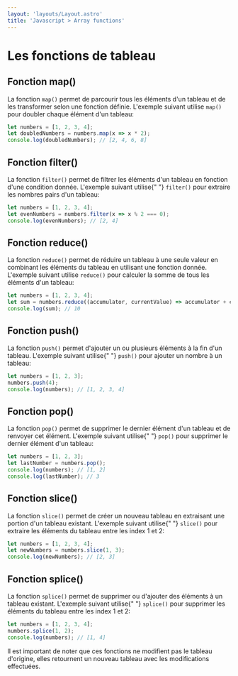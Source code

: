```yaml
---
layout: 'layouts/Layout.astro'
title: 'Javascript > Array functions'
---
```


# Les fonctions de tableau

## Fonction map()

La fonction <code>map()</code> permet de parcourir tous les éléments
d'un tableau et de les transformer selon une fonction définie. L'exemple
suivant utilise <code>map()</code> pour doubler chaque élément d'un
tableau:

```js
let numbers = [1, 2, 3, 4];
let doubledNumbers = numbers.map(x => x * 2);
console.log(doubledNumbers); // [2, 4, 6, 8]
```
## Fonction filter()

La fonction <code>filter()</code> permet de filtrer les éléments d'un
tableau en fonction d'une condition donnée. L'exemple suivant utilise{" "}
<code>filter()</code> pour extraire les nombres pairs d'un tableau:

```js
let numbers = [1, 2, 3, 4];
let evenNumbers = numbers.filter(x => x % 2 === 0);
console.log(evenNumbers); // [2, 4]
```

## Fonction reduce()

La fonction <code>reduce()</code> permet de réduire un tableau à une
seule valeur en combinant les éléments du tableau en utilisant une
fonction donnée. L'exemple suivant utilise <code>reduce()</code> pour
calculer la somme de tous les éléments d'un tableau:

```js
let numbers = [1, 2, 3, 4];
let sum = numbers.reduce((accumulator, currentValue) => accumulator + currentValue);
console.log(sum); // 10
```
## Fonction push()

La fonction <code>push()</code> permet d'ajouter un ou plusieurs
éléments à la fin d'un tableau. L'exemple suivant utilise{" "}
<code>push()</code> pour ajouter un nombre à un tableau:

```js
let numbers = [1, 2, 3];
numbers.push(4);
console.log(numbers); // [1, 2, 3, 4]
```
## Fonction pop()

La fonction <code>pop()</code> permet de supprimer le dernier élément
d'un tableau et de renvoyer cet élément. L'exemple suivant utilise{" "}
<code>pop()</code> pour supprimer le dernier élément d'un tableau:

```js
let numbers = [1, 2, 3];
let lastNumber = numbers.pop();
console.log(numbers); // [1, 2]
console.log(lastNumber); // 3
```
## Fonction slice()

La fonction <code>slice()</code> permet de créer un nouveau tableau en
extraisant une portion d'un tableau existant. L'exemple suivant utilise{" "}
<code>slice()</code> pour extraire les éléments du tableau entre les
index 1 et 2:

```js
let numbers = [1, 2, 3, 4];
let newNumbers = numbers.slice(1, 3);
console.log(newNumbers); // [2, 3]
```

## Fonction splice()

La fonction <code>splice()</code> permet de supprimer ou d'ajouter des
éléments à un tableau existant. L'exemple suivant utilise{" "}
<code>splice()</code> pour supprimer les éléments du tableau entre les
index 1 et 2:

```js
let numbers = [1, 2, 3, 4];
numbers.splice(1, 2);
console.log(numbers); // [1, 4]
```

Il est important de noter que ces fonctions ne modifient pas le tableau
d'origine, elles retournent un nouveau tableau avec les modifications
effectuées.
